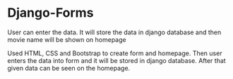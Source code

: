 # Django-Forms
User can enter the data. It will store the data in django database and then movie name will be shown on homepage

Used HTML, CSS and Bootstrap to create form and homepage. 
Then user enters the data into form and it will be stored in django database.
After that given data can be seen on the homepage.
